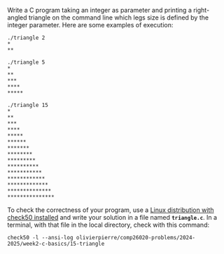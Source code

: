 Write a C program taking an integer as parameter and printing a right-angled triangle on the command line which legs size is defined by the integer parameter.
Here are some examples of execution:

```
./triangle 2
*
**

./triangle 5
*
**
***
****
*****

./triangle 15
*
**
***
****
*****
******
*******
********
*********
**********
***********
************
*************
**************
***************
```

To check the correctness of your program, use a [Linux distribution with check50 installed](https://github.com/olivierpierre/comp26020-devcontainer) and write your solution in a file named **`triangle.c`**.
In a terminal, with that file in the local directory, check with this command:


```shell
check50 -l --ansi-log olivierpierre/comp26020-problems/2024-2025/week2-c-basics/15-triangle
```
